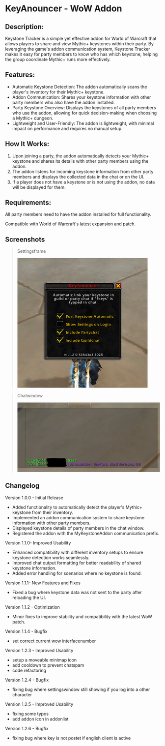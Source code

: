 # KeyAnouncer - WoW Addon

## Description:
Keystone Tracker is a simple yet effective addon for World of Warcraft that allows players to share and view Mythic+ keystones within their party. By leveraging the game's addon communication system, Keystone Tracker makes it easy for party members to know who has which keystone, helping the group coordinate Mythic+ runs more effectively.

## Features:
- Automatic Keystone Detection: The addon automatically scans the player's inventory for their Mythic+ keystone.
- Addon Communication: Shares your keystone information with other party members who also have the addon installed.
- Party Keystone Overview: Displays the keystones of all party members who use the addon, allowing for quick decision-making when choosing a Mythic+ dungeon.
- Lightweight and User-Friendly: The addon is lightweight, with minimal impact on performance and requires no manual setup.

## How It Works:
1. Upon joining a party, the addon automatically detects your Mythic+ keystone and shares its details with other party members using the addon.
2. The addon listens for incoming keystone information from other party members and displays the collected data in the chat or on the UI.
3. If a player does not have a keystone or is not using the addon, no data will be displayed for them.

## Requirements:
All party members need to have the addon installed for full functionality.

Compatible with World of Warcraft's latest expansion and patch.

## Screenshots
> Settingsframe
> 
> ![KeyAnouncer Settingswindow](https://github.com/sera619/KeyAnouncer/blob/main/Icons/KeyAnouncer_UI.png?raw=true)


> Chatwindow
>
> ![KeyAnouncer Chat](https://github.com/sera619/KeyAnouncer/blob/main/Icons/KeyAnouncer_Chat.png?raw=true)

## Changelog

Version 1.0.0 - Initial Release

- Added functionality to automatically detect the player's Mythic+ keystone from their inventory.
- Implemented an addon communication system to share keystone information with other party members.
- Displayed keystone details of party members in the chat window.
- Registered the addon with the MyKeystoneAddon communication prefix.


Version 1.1.0- Improved Usability

- Enhanced compatibility with different inventory setups to ensure keystone detection works seamlessly.
- Improved chat output formatting for better readability of shared keystone information.
- Added error handling for scenarios where no keystone is found.


Version 1.1.1- New Features and Fixes

- Fixed a bug where keystone data was not sent to the party after reloading the UI.


Version 1.1.2 - Optimization

- Minor fixes to improve stability and compatibility with the latest WoW patch.
  
Version 1.1.4 - Bugfix

- set correct current wow interfacenumber

Version 1.2.3 - Improved Usability

- setup a moveable minimap icon
- add cooldown to prevent chatspam
- code refactoring

Version 1.2.4 - Bugfix

- fixing bug where settingswindow still showing if you log into a other character

Version 1.2.5 - Improved Usability

- fixing some typos
- add addon icon in addonlist


Version 1.2.6 - Bugfix

- fixing bug where key is not postet if english client is active
